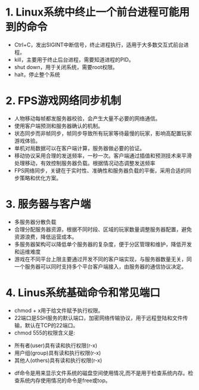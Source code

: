 # 1. Linux系统中终止一个前台进程可能用到的命令
* Ctrl+C，发出SIGINT中断信号，终止进程执行，适用于大多数交互式前台进程。
* kill，主要用于终止后台进程，需要知道进程的PID。
* shut down，用于关闭系统，需要root权限。
* halt，停止整个系统
# 2. FPS游戏网络同步机制
* 人物移动每帧都发服务器校验，会产生大量不必要的网络通信。
* 使用客户端预测和服务器确认的机制。
* 状态同步而非帧同步，帧同步导致所有玩家等待最慢的玩家，影响高配置玩家游戏体验。
* 单机对局数据可以在客户端计算，服务器做必要的验证。
* 移动协议采用合理的发送频率，一秒一次。客户端通过插值和预测技术来平滑处理移动，有效控制服务器负载。根据情况动态调整发送频率
* FPS网络同步，关键在于实时性、准确性和服务器负载的平衡，采用合适的同步策略和优化方案。
# 3. 服务器与客户端
* 多服务器分散负载
* 合理分配服务器资源，根据不同时段、区域的玩家数量调整服务器配置，避免资源浪费，降低运营成本。
* 多服务器架构可以降低单个服务器的复杂度，便于分区管理和维护，降低开发和运维难度
* 游戏在不同平台上限主要通过开发不同的客户端实现，与服务器数量无关，同一个服务器可以同时支持多个平台客户端接入，由服务器的通信协议决定。
# 4. Linus系统基础命令和常见端口
* chmod + x用于给文件赋予执行权限。
* 22端口是SSH服务的默认端口，加密网络传输协议，用于远程登陆和文件传输，默认在TCP的22端口。
* chmod 555的权限含义是:
- 所有者(user)具有读和执行权限(r-x)
- 用户组(group)具有读和执行权限(r-x)
- 其他人(others)具有读和执行权限(r-x)
*  df命令是用来显示文件系统的磁盘空间使用情况,而不是用于检查系统内存。检查系统内存使用情况的命令是free或top。
